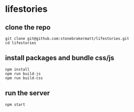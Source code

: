 # lifestories

## clone the repo

```
git clone git@github.com:stonebrakermatt/lifestories.git
cd lifestories
```

## install packages and bundle css/js

```
npm install
npm run build-js
npm run build-css
```

## run the server

```
npm start
```
